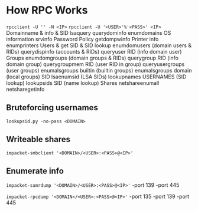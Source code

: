 # How RPC Works
`rpcclient -U '' -N <IP>`
`rpcclient -U '<USER>'%'<PASS>' <IP>`
Domainname & info & SID
        	lsaquery
        	querydominfo
		enumdomains
	OS information
		srvinfo
	Password Policy
        	getdompwinfo
	Printer info
      		enumprinters
	Users & get SID & SID lookup
	       	enumdomusers			(domain users & RIDs)
	       	querydispinfo			    (accounts & RIDs)
	       	queryuser RID			   (info domain user)
	Groups
	       	enumdomgroups		       (domain groups & RIDs)
	       	querygroup RID			  (info domain group)
	       	querygroupmem RID	     (user RID in group)
		queryusergroups 		(user groups)
		enumalsgroups builtin	      (builtin groups)
      		enumalsgroups domain	   (local groups)
	SID
      		lsaenumsid			     (LSA SIDs)
	       	lookupnames USERNAMES   (SID lookup)
	       	lookupsids SID			    (name lookup)
	Shares
	       	netshareenumall
	       	netsharegetinfo

## Bruteforcing usernames
`lookupsid.py -no-pass <DOMAIN>`

## Writeable shares
`impacket-smbclient '<DOMAIN>/<USER>:<PASS>@<IP>'`

## Enumerate info
`impacket-samrdump '<DOMAIN>/<USER>:<PASS>@<IP>'`
	-port 139
	-port 445

`impacket-rpcdump '<DOMAIN>/<USER>:<PASS>@<IP>'`
	-port 135
	-port 139
	-port 445